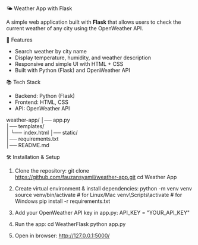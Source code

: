 🌤️ Weather App with Flask

A simple web application built with **Flask** that allows users to check the current weather of any city using the OpenWeather API.

🚀 Features
- Search weather by city name
- Display temperature, humidity, and weather description
- Responsive and simple UI with HTML + CSS
- Built with Python (Flask) and OpenWeather API

📚 Tech Stack
- Backend: Python (Flask)
- Frontend: HTML, CSS
- API: OpenWeather API

weather-app/
│── app.py              
│── templates/         
│   └── index.html
│── static/            
│── requirements.txt    
│── README.md           

🛠️ Installation & Setup
1. Clone the repository:
   git clone https://github.com/fauzansyamil/weather-app.git
   cd Weather App

2. Create virtual environment & install dependencies:
    python -m venv venv
    source venv/bin/activate   # for Linux/Mac
    venv\Scripts\activate      # for Windows
    pip install -r requirements.txt

3. Add your OpenWeather API key in app.py:
    API_KEY = "YOUR_API_KEY"

4. Run the app:
    cd WeatherFlask
    python app.py

5. Open in browser:
    http://127.0.0.1:5000/


